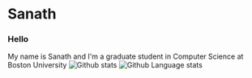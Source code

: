 # Sanath 

### Hello
My name is Sanath and I'm a graduate student in Computer Science at Boston University
![Github stats](https://github-readme-stats.vercel.app/api?username=sanath9712&show_icons=true&theme=gruvbox&count_private=true) ![Github Language stats](https://github-readme-stats.vercel.app/api/top-langs/?username=sanath9712&langs_count=10&theme=dracula&layout=compact&show_icon=true)
